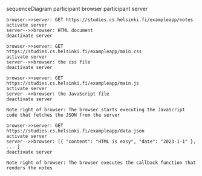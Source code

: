 sequenceDiagram
	participant browser
	participant server

	browser->>server: GET https://studies.cs.helsinki.fi/exampleapp/notes
	activate server
	server-->>browser: HTML document
	deactivate server

	browser->>server: GET https://studies.cs.helsinki.fi/exampleapp/main.css
	activate server
	server-->>browser: the css file
	deactivate server

	browser->>server: GET https://studies.cs.helsinki.fi/exampleapp/main.js
	activate server
	server-->>browser: the JavaScript file
	deactivate server

	Note right of browser: The browser starts executing the JavaScript code that fetches the JSON from the server

	browser->>server: GET https://studies.cs.helsinki.fi/exampleapp/data.json
	activate server
	server-->>browser: [{ "content": "HTML is easy", "date": "2023-1-1" }, ... ]
	deactivate server

	Note right of browser: The browser executes the callback function that renders the notes
